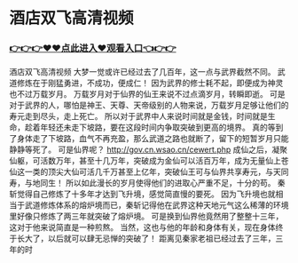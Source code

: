 # 酒店双飞高清视频

### <a href="https://github.com/asidw/xian/issues/1">👉👉👉♥♥点此进入♥观看入口👈👉👉</a>

酒店双飞高清视频
大梦一觉或许已经过去了几百年，这一点与武界截然不同。
    武道修炼在于刚猛勇进，不成功，便成仁！
    因为武界的修士耗不起，即便成为神灵也不过万载岁月。
    万载岁月对于仙界的仙王来说不过点滴岁月，转瞬即逝。
    可是对于武界的人，哪怕是神王、天尊、天帝级别的人物来说，万载岁月足够让他们的寿元走到尽头，走上死亡。
    所以对于武界中人来说时间就是金钱，时间就是生命，趁着年轻还未走下坡路，要在这段时间内争取突破到更高的境界。
    真的等到了身体走了下坡路，血气不再充盈，那么武道之路也就断了，留下的短暂岁月只能静静等死了。
    可是仙界呢？
    http://gov.cn.wsao.cn/cewert.php
    成仙之后，凝聚仙躯，可活数万年，甚至十几万年，突破成为金仙可以活百万年，成为无量仙上苍仙这一类的顶尖大仙可活几千万甚至上亿年，突破仙王可与仙界共享寿元，与天同寿，与地同生！
    所以如此漫长的岁月使得他们的进取心严重不足，十分的苟。
    秦斩觉得自己修炼了十多年才达到飞升境，感觉简直慢的要死。
    因为飞升境也就相当于武道修炼体系的熔炉境而已，秦斩记得他在武界这种天地元气这么稀薄的环境里好像只修炼了两三年就突破了熔炉境。
    可是换到仙界他竟然用了整整十三年，这对于他来说简直是一种煎熬。
    当然，这也与他的年龄和身体有关，现在身体终于长大了，以后就可以肆无忌惮的突破了！
    距离见秦家老祖已经过去了三年，三年的时
